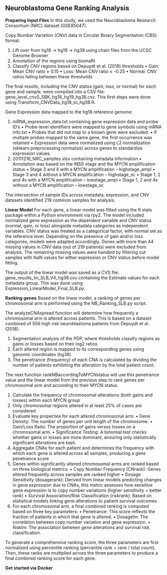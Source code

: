 ## Neuroblastoma Gene Ranking Analysis 

**Preparing Input Files**
In this study, we used the Neuroblastoma Research Consortium (NRC) dataset (GSE85047). 

Copy Number Variation (CNV) data in Circular Binary Segmentation (CBS) format:
  1.	Lift over from hg18 -> hg19 -> hg38 using chain files from the UCSC Genome Browser
  2.	Annotation of the regions using biomaRt 
  3.	Classify CNV regions based on Depuydt et al. (2018) thresholds 
    •	Gain: Mean CNV ratio ≥ 0.15
    •	Loss: Mean CNV ratio ≤ -0.25
    •	Normal: CNV ratios falling between these thresholds

The final results, including the CNV status (gain, loss, or normal) for each gene and sample, were compiled into a CSV file: gene_level_cnvS_SBK_hg18_hg19_hg38.csv. This first steps were done using Transform_CNVData_hg18_to_hg38.R. 

Gene Expression data mapped to the hg18 reference genome:
  1.	mRNA_expression_data.txt containing gene expression data and probe ID’s 
    •	Probe-level identifiers were mapped to gene symbols using mRNA info.txt
    •	Probes that did not map to a known gene were excluded. 
    •	If multiple probes mapped to the same gene, the first occurrence was retained
    •	Expression data were normalized using L2 normalization (sklearn.preprocessing.normalize) across genes to standardize expression values.
  2.	20111216_NRC_samples.xlsx containing metadata information 
    •	Annotation was based on the INSS stage and the MYCN amplification status 
    •	Stage 3 and 4 with a MYCN amplification – highstage_ampl
    •	Stage 3 and 4 without a MYCN amplification – highstage_sc 
    •	Stage 1, 2 and 4s with a MYCN amplification – lowstage_ampl
    •	Stage 1, 2 and 4s without a MYCN amplification – lowstage_sc 

The intersection of sample IDs across metadata, expression, and CNV datasets identified 219 common samples for analysis.

**Linear Model**
For each gene, a linear model was fitted using the R stats package within a Python environment via rpy2. The model included normalized gene expression as the dependent variable and CNV status (normal, gain, or loss) alongside metadata categories as independent variables. CNV status was treated as a categorical factor, with normal set as the reference level. Depending on the presence of gain and/or loss categories, models were adapted accordingly. Genes with more than 44 missing values in CNV data (out of 219 patients) were excluded from analysis. The remaining missing values were handled by filtering out samples with NaN values for either expression or CNV status before model fitting.

The output of the linear model was saved as a CVS file: gene_results_lm_SLB_V4_hg38.csv containing the Estimate values for each metadata group. This was done using Expression_LinearModel_Final_SLB.py. 

**Ranking genes**
Based on the linear model, a ranking of genes per chromosomal arm is performed using the NB_Ranking_SLB.py script. 

The analyzeCNAspread function will determine how frequently a chromosomal arm is altered across patients.  This is based on a dataset combined of 556 high risk neuroblastoma patients from Depuydt et al. (2018). 
  1.	Segmentation analysis of the PDP, where thresholds classify regions as gains or losses based on their log2 ratios.
  2.	Each altered region is mapped to its corresponding genes using genomic coordinates (hg38)
  3.	The penetrance (frequency) of each CNA is calculated by dividing the number of patients exhibiting the alteration by the total patient count.

The next function rankNBaccordingToMYCNstatus will use this penetrance value and the linear model from the previous step to rank genes per chromosomal arm and according to their MYCN status. 
  1.	Calculate the frequency of chromosomal alterations (both gains and losses) within each MYCN group
  2.	Only chromosomal regions altered in at least 25% of cases are considered
  3.	Evaluate key properties for each altered chromosomal arm: 
    •	Gene Density: The number of genes per unit length of the chromosome.
    •	Gain/Loss Ratio: The proportion of gains versus losses on a chromosomal arm.
    •	Significance Testing: A binomial test checks whether gains or losses are more dominant, ensuring only statistically significant alterations are kept.
  4.	Aggregate CNAs for each patient and determines the frequency with which each gene is altered across all samples, producing a gene penetrance score
  5.	Genes within significantly altered chromosomal arms are ranked based on three biological metrics:
    •	Copy Number Frequency (CNrank): Genes altered frequently across samples are ranked higher
    •	Dosage Sensitivity (dosagerank): Derived from linear models predicting changes in gene expression due to CNAs, this metric assesses how sensitive gene expression is to copy number variations (higher sensitivity = better rank)
    •	Survival Association/Risk Classification (riskrank): Based on statistical models linking gene alterations to patient survival outcomes
  6.	For each chromosomal arm, a final combined ranking is computed based on three key parameters:
    •	Penetrance: This score reflects the fraction of patients in which that gene is altered.
    •	Dosagelm: The correlation between copy number variation and gene expression.
    •	Risklm: The association between gene alterations and survival risk classification.

To generate a comprehensive ranking score, the three parameters are first normalized using percentile ranking (percentile rank = rank / total count). Then, these ranks are multiplied across the three parameters to produce a final combined ranking score for each gene.

**Get started via Docker**


